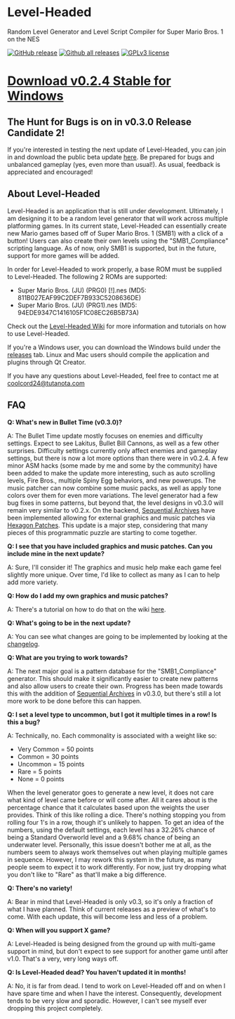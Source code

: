 Level-Headed
============

Random Level Generator and Level Script Compiler for Super Mario Bros. 1 on the NES

[![GitHub release](https://img.shields.io/github/release/Coolcord/Level-Headed.svg)](https://GitHub.com/Coolcord/Level-Headed/releases)
[![Github all releases](https://img.shields.io/github/downloads/Coolcord/Level-Headed/total.svg)](https://GitHub.com/Coolcord/Level-Headed/releases)
[![GPLv3 license](https://img.shields.io/badge/License-GPLv3-blue.svg)](http://perso.crans.org/besson/LICENSE.html)

# [Download v0.2.4 Stable for Windows](https://github.com/Coolcord/Level-Headed/releases/download/v0.2.4/Level-Headed.v0.2.4.zip)

## The Hunt for Bugs is on in v0.3.0 Release Candidate 2!
If you're interested in testing the next update of Level-Headed, you can join in and download the public beta update [here](https://github.com/Coolcord/Level-Headed/releases). Be prepared for bugs and unbalanced gameplay (yes, even more than usual!). As usual, feedback is appreciated and encouraged!

## About Level-Headed

 Level-Headed is an application that is still under development. Ultimately, I am
 designing it to be a random level generator that will work across multiple platforming
 games. In its current state, Level-Headed can essentially create new Mario games based
 off of Super Mario Bros. 1 (SMB1) with a click of a button! Users can also create their
 own levels using the "SMB1_Compliance" scripting language. As of now, only SMB1 is
 supported, but in the future, support for more games will be added.
 
 In order for Level-Headed to work properly, a base ROM must be supplied to Level-Headed.
 The following 2 ROMs are supported:
 * Super Mario Bros. (JU) (PRG0) [!].nes (MD5: 811B027EAF99C2DEF7B933C5208636DE)
 * Super Mario Bros. (JU) (PRG1).nes (MD5: 94EDE9347C1416105F1C08EC26B5B73A)
 
 Check out the [Level-Headed Wiki](https://github.com/Coolcord/Level-Headed/wiki) for more information and tutorials on how to use Level-Headed.
 
 If you're a Windows user, you can download the Windows build under the [releases](https://github.com/Coolcord/Level-Headed/releases) tab. Linux and Mac users should compile the application and plugins through Qt Creator.
 
 If you have any questions about Level-Headed, feel free to contact me at coolcord24@tutanota.com

 ## FAQ
 
 **Q: What's new in Bullet Time (v0.3.0)?**
 
 A: The Bullet Time update mostly focuses on enemies and difficulty settings. Expect to see Lakitus, Bullet Bill Cannons, as well as a few other surprises. Difficulty settings currently only affect enemies and gameplay settings, but there is now a lot more options than there were in v0.2.4. A few minor ASM hacks (some made by me and some by the community) have been added to make the update more interesting, such as auto scrolling levels, Fire Bros., multiple Spiny Egg behaviors, and new powerups. The music patcher can now combine some music packs, as well as apply tone colors over them for even more variations. The level generator had a few bug fixes in some patterns, but beyond that, the level designs in v0.3.0 will remain very similar to v0.2.x. On the backend, [Sequential Archives](https://github.com/Coolcord/Sequential_Archive) have been implemented allowing for external graphics and music patches via [Hexagon Patches](https://github.com/Coolcord/Hexagon). This update is a major step, considering that many pieces of this programmatic puzzle are starting to come together.
 
 **Q: I see that you have included graphics and music patches. Can you include mine in the next update?**
 
 A: Sure, I'll consider it! The graphics and music help make each game feel slightly more unique. Over time,
 I'd like to collect as many as I can to help add more variety.
 
 **Q: How do I add my own graphics and music patches?**
 
 A: There's a tutorial on how to do that on the wiki [here](https://github.com/Coolcord/Level-Headed/wiki/How-to-Add-Your-Own-Graphics-and-Music-Into-Level%E2%80%90Headed).
 
 **Q: What's going to be in the next update?**
 
 A: You can see what changes are going to be implemented by looking at the [changelog](https://raw.githubusercontent.com/Coolcord/Level-Headed/master/Changelog.txt).
 
 **Q: What are you trying to work towards?**
 
 A: The next major goal is a pattern database for the "SMB1_Compliance" generator. This should make it significantly easier to create new patterns and also
 allow users to create their own. Progress has been made towards this with the addition of [Sequential Archives](https://github.com/Coolcord/Sequential_Archive) in v0.3.0, but there's still a lot more work to be done before this can happen.
 
 **Q: I set a level type to uncommon, but I got it multiple times in a row! Is this a bug?**
 
 A: Technically, no. Each commonality is associated with a weight like so:
 * Very Common = 50 points
 * Common = 30 points
 * Uncommon = 15 points
 * Rare = 5 points
 * None = 0 points
 
 When the level generator goes to generate a new level, it does not care what kind of level came before or will come after. All it cares about is the percentage chance that it calculates based upon the weights the user provides. Think of this like rolling a dice. There's nothing stopping you from rolling four 1's in a row, though it's unlikely to happen. To get an idea of the numbers, using the default settings, each level has a 32.26% chance of being a Standard Overworld level and a 9.68% chance of being an underwater level. Personally, this issue doesn't bother me at all, as the numbers seem to always work themselves out when playing multiple games in sequence. However, I may rework this system in the future, as many people seem to expect it to work differently. For now, just try dropping what you don't like to "Rare" as that'll make a big difference.
 
 **Q: There's no variety!**
 
 A: Bear in mind that Level-Headed is only v0.3, so it's only a fraction of what I have planned. Think of current releases as a preview of what's to come. With each update, this will become less and less of a problem.
 
 **Q: When will you support X game?**
 
 A: Level-Headed is being designed from the ground up with multi-game support in mind, but don't expect to see support for another game until after v1.0. That's a very, very long ways off.
 
 **Q: Is Level-Headed dead? You haven't updated it in months!**
 
 A: No, it is far from dead. I tend to work on Level-Headed off and on when I have spare time and when
 I have the interest. Consequently, development tends to be very slow and sporadic. However, I can't see
 myself ever dropping this project completely.
 
